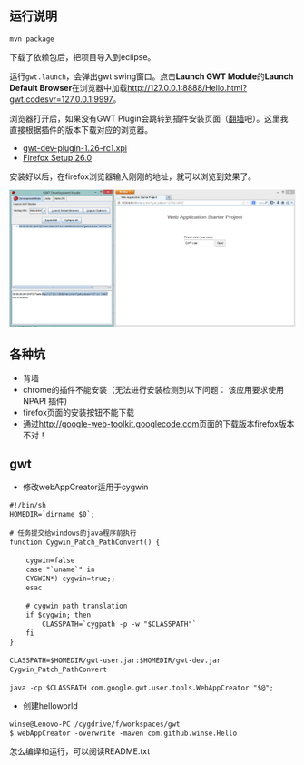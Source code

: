 ## 运行说明

```
mvn package
```

下载了依赖包后，把项目导入到eclipse。

运行`gwt.launch`，会弹出gwt swing窗口。点击**Launch GWT Module**的**Launch Default Browser**在浏览器中加载<http://127.0.0.1:8888/Hello.html?gwt.codesvr=127.0.0.1:9997>。

浏览器打开后，如果没有GWT Plugin会跳转到插件安装页面（[翻墙](http://www.uudaili.org/index.html)吧）。这里我直接根据插件的版本下载对应的浏览器。

* [gwt-dev-plugin-1.26-rc1.xpi](https://code.google.com/p/google-web-toolkit/downloads/list)
* [Firefox Setup 26.0](ftp://ftp.mozilla.org/pub/mozilla.org/firefox/releases/26.0/win32/en-US/Firefox%20Setup%2026.0.exe)

安装好以后，在firefox浏览器输入刚刚的地址，就可以浏览到效果了。

![](docs/ok.png)

## 各种坑

* 背墙
* chrome的插件不能安装（无法进行安装检测到以下问题： 该应用要求使用 NPAPI 插件)
* firefox页面的安装按钮不能下载
* 通过<http://google-web-toolkit.googlecode.com>页面的下载版本firefox版本不对！

## gwt

* 修改webAppCreator适用于cygwin

```
#!/bin/sh
HOMEDIR=`dirname $0`;

# 任务提交给windows的java程序前执行
function Cygwin_Patch_PathConvert() {

	cygwin=false
	case "`uname`" in
	CYGWIN*) cygwin=true;;
	esac

	# cygwin path translation
	if $cygwin; then
		CLASSPATH=`cygpath -p -w "$CLASSPATH"`
	fi
}

CLASSPATH=$HOMEDIR/gwt-user.jar:$HOMEDIR/gwt-dev.jar
Cygwin_Patch_PathConvert

java -cp $CLASSPATH com.google.gwt.user.tools.WebAppCreator "$@";
```

* 创建helloworld

```
winse@Lenovo-PC /cygdrive/f/workspaces/gwt
$ webAppCreator -overwrite -maven com.github.winse.Hello
```

怎么编译和运行，可以阅读README.txt

